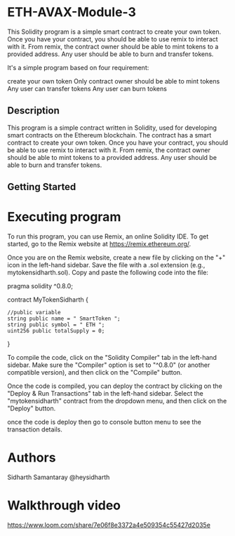 # ETH-AVAX-Module-3

This Solidity program is a simple smart contract to create your own token. Once you have your contract, you should be able to use remix to interact with it. From remix, the contract owner should be able to mint tokens to a provided address. Any user should be able to burn and transfer tokens. 

It's a simple program based on four requirement:

create your own token
Only contract owner should be able to mint tokens
Any user can transfer tokens
Any user can burn tokens

## Description

This program is a simple contract written in Solidity, used for developing smart contracts on the Ethereum blockchain. The contract has a smart contract to create your own token. Once you have your contract, you should be able to use remix to interact with it. From remix, the contract owner should be able to mint tokens to a provided address. Any user should be able to burn and transfer tokens.

## Getting Started


# Executing program

To run this program, you can use Remix, an online Solidity IDE. To get started, go to the Remix website at https://remix.ethereum.org/.

Once you are on the Remix website, create a new file by clicking on the "+" icon in the left-hand sidebar. Save the file with a .sol extension (e.g., mytokensidharth.sol). Copy and paste the following code into the file:

pragma solidity ^0.8.0;

contract MyTokenSidharth {

    //public variable 
    string public name = " SmartToken ";
    string public symbol = " ETH ";
    uint256 public totalSupply = 0;
  }

To compile the code, click on the "Solidity Compiler" tab in the left-hand sidebar. Make sure the "Compiler" option is set to "^0.8.0" (or another compatible version), and then click on the "Compile" button.

Once the code is compiled, you can deploy the contract by clicking on the "Deploy & Run Transactions" tab in the left-hand sidebar. Select the "mytokensidharth" contract from the dropdown menu, and then click on the "Deploy" button.

once the code is deploy then go to console button menu to see the transaction details.

# Authors
Sidharth Samantaray
@heysidharth

# Walkthrough video 
https://www.loom.com/share/7e06f8e3372a4e509354c55427d2035e
